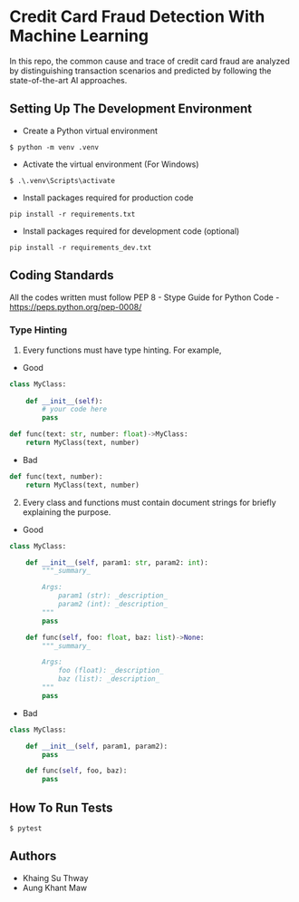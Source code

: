 # Credit Card Fraud Detection With Machine Learning
In this repo, the common cause and trace of credit card fraud are analyzed by  distinguishing transaction scenarios and predicted by following the state-of-the-art AI approaches. 

## Setting Up The Development Environment
* Create a Python virtual environment
```
$ python -m venv .venv
```
* Activate the virtual environment (For Windows)
```
$ .\.venv\Scripts\activate
```
* Install packages required for production code
```
pip install -r requirements.txt
```
* Install packages required for development code (optional)
```
pip install -r requirements_dev.txt
```

## Coding Standards
All the codes written must follow PEP 8 - Stype Guide for Python Code - https://peps.python.org/pep-0008/

### Type Hinting
1. Every functions must have type hinting. For example,
* Good
```python
class MyClass:
    
    def __init__(self):
        # your code here
        pass

def func(text: str, number: float)->MyClass:
    return MyClass(text, number)
```
* Bad
```python
def func(text, number):
    return MyClass(text, number)
```
2. Every class and functions must contain document strings for briefly explaining the purpose.
* Good
```python
class MyClass:

    def __init__(self, param1: str, param2: int):
        """_summary_

        Args:
            param1 (str): _description_
            param2 (int): _description_
        """
        pass

    def func(self, foo: float, baz: list)->None:
        """_summary_

        Args:
            foo (float): _description_
            baz (list): _description_
        """
        pass

```
* Bad
```python
class MyClass:

    def __init__(self, param1, param2):
        pass

    def func(self, foo, baz):
        pass
```

## How To Run Tests
```
$ pytest
```
## Authors
- Khaing Su Thway
- Aung Khant Maw